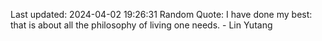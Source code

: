 Last updated: 2024-04-02 19:26:31
Random Quote: I have done my best: that is about all the philosophy of living one needs. - Lin Yutang